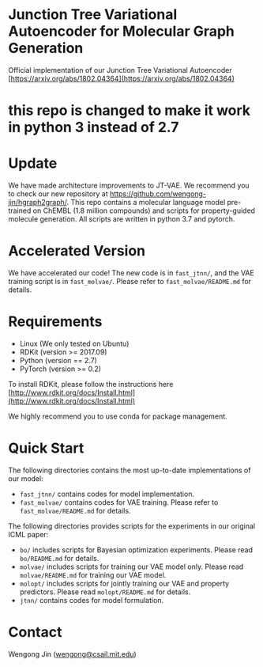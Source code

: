 # Junction Tree Variational Autoencoder for Molecular Graph Generation

Official implementation of our Junction Tree Variational Autoencoder [https://arxiv.org/abs/1802.04364](https://arxiv.org/abs/1802.04364)


# this repo is changed to make it work in python 3 instead of 2.7
# Update
We have made architecture improvements to JT-VAE. We recommend you to check our new repository at https://github.com/wengong-jin/hgraph2graph/. This repo contains a molecular language model pre-trained on ChEMBL (1.8 million compounds) and scripts for property-guided molecule generation. All scripts are written in python 3.7 and pytorch.

# Accelerated Version
We have accelerated our code! The new code is in `fast_jtnn/`, and the VAE training script is in `fast_molvae/`. Please refer to `fast_molvae/README.md` for details.

# Requirements
* Linux (We only tested on Ubuntu)
* RDKit (version >= 2017.09)
* Python (version == 2.7)
* PyTorch (version >= 0.2)

To install RDKit, please follow the instructions here [http://www.rdkit.org/docs/Install.html](http://www.rdkit.org/docs/Install.html)

We highly recommend you to use conda for package management.

# Quick Start
The following directories contains the most up-to-date implementations of our model:
* `fast_jtnn/` contains codes for model implementation.
* `fast_molvae/` contains codes for VAE training. Please refer to `fast_molvae/README.md` for details.

The following directories provides scripts for the experiments in our original ICML paper:
* `bo/` includes scripts for Bayesian optimization experiments. Please read `bo/README.md` for details.
* `molvae/` includes scripts for training our VAE model only. Please read `molvae/README.md` for training our VAE model.
* `molopt/` includes scripts for jointly training our VAE and property predictors. Please read `molopt/README.md` for details.
* `jtnn/` contains codes for model formulation.


# Contact
Wengong Jin (wengong@csail.mit.edu)
